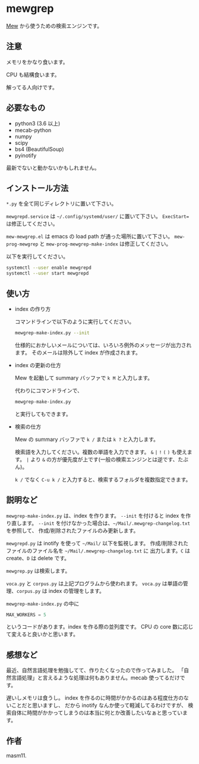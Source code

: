 # mewgrep

[Mew](https://www.mew.org/ja/) から使うための検索エンジンです。

## 注意

メモリをかなり食います。

CPU も結構食います。

解ってる人向けです。

## 必要なもの

- python3 (3.6 以上)
- mecab-python
- numpy
- scipy
- bs4 (BeautifulSoup)
- pyinotify

最新でないと動かないかもしれません。

## インストール方法

`*.py` を全て同じディレクトリに置いて下さい。

`mewgrepd.service` は `~/.config/systemd/user/` に置いて下さい。
`ExecStart=` は修正してください。

`mew-mewgrep.el` は emacs の load path が通った場所に置いて下さい。
`mew-prog-mewgrep` と `mew-prog-mewgrep-make-index` は修正してください。

以下を実行してください。

```sh
systemctl --user enable mewgrepd
systemctl --user start mewgrepd
```

## 使い方

- index の作り方

  コマンドラインで以下のように実行してください。

  ```sh
  mewgrep-make-index.py --init
  ```

  仕様的におかしいメールについては、いろいろ例外のメッセージが出力されます。
  そのメールは除外して index が作成されます。

- index の更新の仕方

  Mew を起動して summary バッファで `k M` と入力します。

  代わりにコマンドラインで、

  ```sh
  mewgrep-make-index.py
  ```

  と実行してもできます。

- 検索の仕方

  Mew の summary バッファで `k /` または `k ?` と入力します。

  検索語を入力してください。複数の単語を入力できます。
  `&` `|` `!` `(` `)` も使えます。
  `|` より `&` の方が優先度が上です(一般の検索エンジンとは逆です、たぶん)。

  `k /` でなく `C-u k /` と入力すると、検索するフォルダを複数指定できます。

## 説明など

`mewgrep-make-index.py` は、index を作ります。
`--init` を付けると index を作り直します。
`--init` を付けなかった場合は、`~/Mail/.mewgrep-changelog.txt` を参照して、
作成/削除されたファイルのみ更新します。

`mewgrepd.py` は inotify を使って `~/Mail/` 以下を監視します。
作成/削除されたファイルのファイル名を `~/Mail/.mewgrep-changelog.txt` に
出力します。`C` は create、`D` は delete です。

`mewgrep.py` は検索します。

`voca.py` と `corpus.py` は上記プログラムから使われます。
`voca.py` は単語の管理、`corpus.py` は index の管理をします。

`mewgrep-make-index.py` の中に

```py
MAX_WORKERS = 5
```

というコードがあります。index を作る際の並列度です。
CPU の core 数に応じて変えると良いかと思います。

## 感想など

最近、自然言語処理を勉強してて、作りたくなったので作ってみました。
「自然言語処理」と言えるような処理は何もありません。mecab 使ってるだけです。

遅いしメモリは食うし。
index を作るのに時間がかかるのはある程度仕方のないことだと思いますし、
だから inotify なんか使って軽減してるわけですが、
検索自体に時間がかかってしまうのは本当に何とか改善したいなぁと思っています。

## 作者

masm11.
